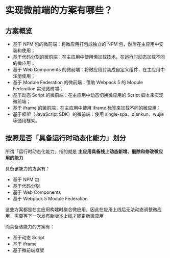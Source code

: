 # 实现微前端的方案有哪些？

## 方案概览

- 基于 NPM 包的微前端：将微应用打包成独立的 NPM 包，然后在主应用中安装和使用；
- 基于代码分割的微前端：在主应用中使用懒加载技术，在运行时动态加载不同的微应用；
- 基于 Web Components 的微前端：将微应用封装成自定义组件，在主应用中注册使用；
- 基于 Module Federation 的微前端：借助 Webpack 5 的 Module Federation 实现微前端；
- 基于动态 Script 的微前端：在主应用中动态切换微应用的 Script 脚本来实现微前端；
- 基于 iframe 的微前端：在主应用中使用 iframe 标签来加载不同的微应用；
- 基于框架（JavaScript SDK）的微前端：使用 single-spa、qiankun、wujie 等通用框架。

## 按照是否「具备运行时动态化能力」划分

所谓「运行时动态化能力」指的就是 **主应用具备线上动态新增、删除和修改微应用的能力**

具备该能力的方案有：

- 基于 NPM 包
- 基于代码分割
- 基于 Web Components
- 基于 Webpack 5 Module Federation

这些方案都是在主应用构建时聚合微应用，因此在应用上线后无法动态调整微应用，需要等下一次发布新版本上线才能更新微应用

而具备该能力的方案有：

- 基于动态 Script
- 基于 iframe
- 基于微前端框架
